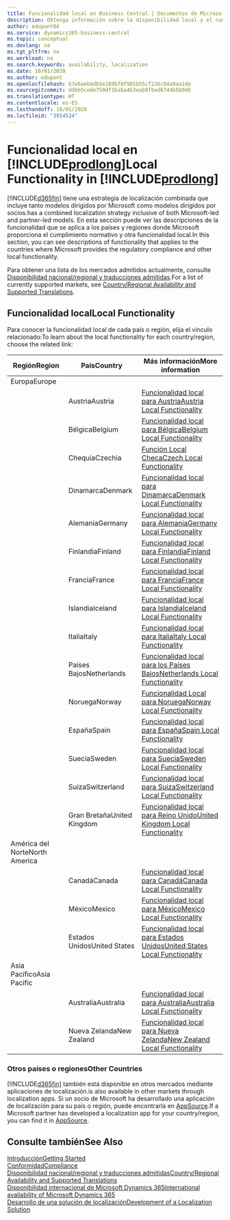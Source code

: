 ```yaml
---
title: Funcionalidad local en Business Central | Documentos de Microsoft
description: Obtenga información sobre la disponibilidad local y el cumplimiento de las normativas de Dynamics 365 Business Central.
author: edupont04
ms.service: dynamics365-business-central
ms.topic: conceptual
ms.devlang: na
ms.tgt_pltfrm: na
ms.workload: na
ms.search.keywords: availability, localization
ms.date: 10/01/2020
ms.author: edupont
ms.openlocfilehash: b7e6aeb4db5e189bf8f985b55cf226c94a9aa1de
ms.sourcegitcommit: ddbb5cede750df1baba4b3eab8fbed6744b5b9d6
ms.translationtype: HT
ms.contentlocale: es-ES
ms.lasthandoff: 10/01/2020
ms.locfileid: "3914524"
---
```

# <a name="local-functionality-in-prodlong"></a><span data-ttu-id="af411-103">Funcionalidad local en [!INCLUDE[prodlong](includes/prodlong.md)]</span><span class="sxs-lookup"><span data-stu-id="af411-103">Local Functionality in [!INCLUDE[prodlong](includes/prodlong.md)]</span></span>

[!INCLUDE[d365fin](includes/d365fin_md.md)] <span data-ttu-id="af411-104">tiene una estrategia de localización combinada que incluye tanto modelos dirigidos por Microsoft como modelos dirigidos por socios.</span><span class="sxs-lookup"><span data-stu-id="af411-104">has a combined localization strategy inclusive of both Microsoft-led and partner-led models.</span></span> <span data-ttu-id="af411-105">En esta sección puede ver las descripciones de la funcionalidad que se aplica a los países y regiones donde Microsoft proporciona el cumplimiento normativo y otra funcionalidad local.</span><span class="sxs-lookup"><span data-stu-id="af411-105">In this section, you can see descriptions of functionality that applies to the countries where Microsoft provides the regulatory compliance and other local functionality.</span></span>  

<span data-ttu-id="af411-106">Para obtener una lista de los mercados admitidos actualmente, consulte [Disponibilidad nacional/regional y traducciones admitidas](/dynamics365/business-central/dev-itpro/compliance/apptest-countries-and-translations?toc=/dynamics365/business-central/toc.json).</span><span class="sxs-lookup"><span data-stu-id="af411-106">For a list of currently supported markets, see [Country/Regional Availability and Supported Translations](/dynamics365/business-central/dev-itpro/compliance/apptest-countries-and-translations?toc=/dynamics365/business-central/toc.json).</span></span>  

## <a name="local-functionality"></a><span data-ttu-id="af411-107">Funcionalidad local</span><span class="sxs-lookup"><span data-stu-id="af411-107">Local Functionality</span></span>

<span data-ttu-id="af411-108">Para conocer la funcionalidad local de cada país o región, elija el vínculo relacionado:</span><span class="sxs-lookup"><span data-stu-id="af411-108">To learn about the local functionality for each country/region, choose the related link:</span></span>

| <span data-ttu-id="af411-109">Región</span><span class="sxs-lookup"><span data-stu-id="af411-109">Region</span></span> | <span data-ttu-id="af411-110">País</span><span class="sxs-lookup"><span data-stu-id="af411-110">Country</span></span> | <span data-ttu-id="af411-111">Más información</span><span class="sxs-lookup"><span data-stu-id="af411-111">More information</span></span> |
| --- | --- |--- |
| <span data-ttu-id="af411-112">Europa</span><span class="sxs-lookup"><span data-stu-id="af411-112">Europe</span></span> |  | |
|        | <span data-ttu-id="af411-113">Austria</span><span class="sxs-lookup"><span data-stu-id="af411-113">Austria</span></span> | [<span data-ttu-id="af411-114">Funcionalidad local para Austria</span><span class="sxs-lookup"><span data-stu-id="af411-114">Austria Local Functionality</span></span>](localfunctionality/austria/austria-local-functionality.md) |
|        | <span data-ttu-id="af411-115">Bélgica</span><span class="sxs-lookup"><span data-stu-id="af411-115">Belgium</span></span> | [<span data-ttu-id="af411-116">Funcionalidad local para Bélgica</span><span class="sxs-lookup"><span data-stu-id="af411-116">Belgium Local Functionality</span></span>](localfunctionality/belgium/belgium-local-functionality.md) |
|        | <span data-ttu-id="af411-117">Chequia</span><span class="sxs-lookup"><span data-stu-id="af411-117">Czechia</span></span> | [<span data-ttu-id="af411-118">Función Local Checa</span><span class="sxs-lookup"><span data-stu-id="af411-118">Czech Local Functionality</span></span>](localfunctionality/czech/czech-local-functionality.md) |
|        | <span data-ttu-id="af411-119">Dinamarca</span><span class="sxs-lookup"><span data-stu-id="af411-119">Denmark</span></span> | [<span data-ttu-id="af411-120">Funcionalidad local para Dinamarca</span><span class="sxs-lookup"><span data-stu-id="af411-120">Denmark Local Functionality</span></span>](localfunctionality/denmark/denmark-local-functionality.md) |
|        | <span data-ttu-id="af411-121">Alemania</span><span class="sxs-lookup"><span data-stu-id="af411-121">Germany</span></span> | [<span data-ttu-id="af411-122">Funcionalidad local para Alemania</span><span class="sxs-lookup"><span data-stu-id="af411-122">Germany Local Functionality</span></span>](localfunctionality/germany/germany-local-functionality.md) |
|        | <span data-ttu-id="af411-123">Finlandia</span><span class="sxs-lookup"><span data-stu-id="af411-123">Finland</span></span> | [<span data-ttu-id="af411-124">Funcionalidad local para Finlandia</span><span class="sxs-lookup"><span data-stu-id="af411-124">Finland Local Functionality</span></span>](localfunctionality/finland/finland-local-functionality.md) |
|        | <span data-ttu-id="af411-125">Francia</span><span class="sxs-lookup"><span data-stu-id="af411-125">France</span></span> | [<span data-ttu-id="af411-126">Funcionalidad local para Francia</span><span class="sxs-lookup"><span data-stu-id="af411-126">France Local Functionality</span></span>](localfunctionality/france/france-local-functionality.md) |
|        | <span data-ttu-id="af411-127">Islandia</span><span class="sxs-lookup"><span data-stu-id="af411-127">Iceland</span></span> | [<span data-ttu-id="af411-128">Funcionalidad local para Islandia</span><span class="sxs-lookup"><span data-stu-id="af411-128">Iceland Local Functionality</span></span>](localfunctionality/iceland/iceland-local-functionality.md) |
|        | <span data-ttu-id="af411-129">Italia</span><span class="sxs-lookup"><span data-stu-id="af411-129">Italy</span></span> | [<span data-ttu-id="af411-130">Funcionalidad local para Italia</span><span class="sxs-lookup"><span data-stu-id="af411-130">Italy Local Functionality</span></span>](localfunctionality/italy/italy-local-functionality.md) |
|        | <span data-ttu-id="af411-131">Países Bajos</span><span class="sxs-lookup"><span data-stu-id="af411-131">Netherlands</span></span> | [<span data-ttu-id="af411-132">Funcionalidad local para los Países Bajos</span><span class="sxs-lookup"><span data-stu-id="af411-132">Netherlands Local Functionality</span></span>](localfunctionality/netherlands/netherlands-local-functionality.md) |
|        | <span data-ttu-id="af411-133">Noruega</span><span class="sxs-lookup"><span data-stu-id="af411-133">Norway</span></span> | [<span data-ttu-id="af411-134">Funcionalidad Local para Noruega</span><span class="sxs-lookup"><span data-stu-id="af411-134">Norway Local Functionality</span></span>](localfunctionality/norway/norway-local-functionality.md) |
|        | <span data-ttu-id="af411-135">España</span><span class="sxs-lookup"><span data-stu-id="af411-135">Spain</span></span> | [<span data-ttu-id="af411-136">Funcionalidad local para España</span><span class="sxs-lookup"><span data-stu-id="af411-136">Spain Local Functionality</span></span>](localfunctionality/spain/spain-local-functionality.md) |
|        | <span data-ttu-id="af411-137">Suecia</span><span class="sxs-lookup"><span data-stu-id="af411-137">Sweden</span></span> | [<span data-ttu-id="af411-138">Funcionalidad local para Suecia</span><span class="sxs-lookup"><span data-stu-id="af411-138">Sweden Local Functionality</span></span>](localfunctionality/sweden/sweden-local-functionality.md) |
|        | <span data-ttu-id="af411-139">Suiza</span><span class="sxs-lookup"><span data-stu-id="af411-139">Switzerland</span></span> | [<span data-ttu-id="af411-140">Funcionalidad local para Suiza</span><span class="sxs-lookup"><span data-stu-id="af411-140">Switzerland Local Functionality</span></span>](localfunctionality/switzerland/switzerland-local-functionality.md) |
|        | <span data-ttu-id="af411-141">Gran Bretaña</span><span class="sxs-lookup"><span data-stu-id="af411-141">United Kingdom</span></span> | [<span data-ttu-id="af411-142">Funcionalidad local para Reino Unido</span><span class="sxs-lookup"><span data-stu-id="af411-142">United Kingdom Local Functionality</span></span>](localfunctionality/unitedkingdom/united-kingdom-local-functionality.md) |
| <span data-ttu-id="af411-143">América del Norte</span><span class="sxs-lookup"><span data-stu-id="af411-143">North America</span></span> |       |  |
|        | <span data-ttu-id="af411-144">Canadá</span><span class="sxs-lookup"><span data-stu-id="af411-144">Canada</span></span>|[<span data-ttu-id="af411-145">Funcionalidad local para Canadá</span><span class="sxs-lookup"><span data-stu-id="af411-145">Canada Local Functionality</span></span>](localfunctionality/canada/canada-local-functionality.md) |
|        | <span data-ttu-id="af411-146">México</span><span class="sxs-lookup"><span data-stu-id="af411-146">Mexico</span></span> | [<span data-ttu-id="af411-147">Funcionalidad local para México</span><span class="sxs-lookup"><span data-stu-id="af411-147">Mexico Local Functionality</span></span>](localfunctionality/mexico/mexico-local-functionality.md) |
|        | <span data-ttu-id="af411-148">Estados Unidos</span><span class="sxs-lookup"><span data-stu-id="af411-148">United States</span></span>|[<span data-ttu-id="af411-149">Funcionalidad local para Estados Unidos</span><span class="sxs-lookup"><span data-stu-id="af411-149">United States Local Functionality</span></span>](localfunctionality/unitedstates/united-states-local-functionality.md) |
| <span data-ttu-id="af411-150">Asia Pacífico</span><span class="sxs-lookup"><span data-stu-id="af411-150">Asia Pacific</span></span> |       |  |
|        | <span data-ttu-id="af411-151">Australia</span><span class="sxs-lookup"><span data-stu-id="af411-151">Australia</span></span> | [<span data-ttu-id="af411-152">Funcionalidad local para Australia</span><span class="sxs-lookup"><span data-stu-id="af411-152">Australia Local Functionality</span></span>](localfunctionality/australia/australia-local-functionality.md) |
|        | <span data-ttu-id="af411-153">Nueva Zelanda</span><span class="sxs-lookup"><span data-stu-id="af411-153">New Zealand</span></span> | [<span data-ttu-id="af411-154">Funcionalidad local para Nueva Zelanda</span><span class="sxs-lookup"><span data-stu-id="af411-154">New Zealand Local Functionality</span></span>](localfunctionality/newzealand/new-zealand-local-functionality.md) |

### <a name="other-countries"></a><span data-ttu-id="af411-155">Otros países o regiones</span><span class="sxs-lookup"><span data-stu-id="af411-155">Other Countries</span></span>

[!INCLUDE[d365fin](includes/d365fin_md.md)] <span data-ttu-id="af411-156">también está disponible en otros mercados mediante aplicaciones de localización.</span><span class="sxs-lookup"><span data-stu-id="af411-156">is also available in other markets through localization apps.</span></span> <span data-ttu-id="af411-157">Si un socio de Microsoft ha desarrollado una aplicación de localización para su país o región, puede encontrarla en [AppSource](https://go.microsoft.com/fwlink/?linkid=2081646).</span><span class="sxs-lookup"><span data-stu-id="af411-157">If a Microsoft partner has developed a localization app for your country/region, you can find it in [AppSource](https://go.microsoft.com/fwlink/?linkid=2081646).</span></span>

## <a name="see-also"></a><span data-ttu-id="af411-158">Consulte también</span><span class="sxs-lookup"><span data-stu-id="af411-158">See Also</span></span>

[<span data-ttu-id="af411-159">Introducción</span><span class="sxs-lookup"><span data-stu-id="af411-159">Getting Started</span></span>](product-get-started.md)  
[<span data-ttu-id="af411-160">Conformidad</span><span class="sxs-lookup"><span data-stu-id="af411-160">Compliance</span></span>](compliance/compliance-overview.md)  
[<span data-ttu-id="af411-161">Disponibilidad nacional/regional y traducciones admitidas</span><span class="sxs-lookup"><span data-stu-id="af411-161">Country/Regional Availability and Supported Translations</span></span>](/dynamics365/business-central/dev-itpro/compliance/apptest-countries-and-translations?toc=/dynamics365/business-central/toc.json)  
[<span data-ttu-id="af411-162">Disponibilidad internacional de Microsoft Dynamics 365</span><span class="sxs-lookup"><span data-stu-id="af411-162">International availability of Microsoft Dynamics 365</span></span>](/dynamics365/get-started/availability)  
[<span data-ttu-id="af411-163">Desarrollo de una solución de localización</span><span class="sxs-lookup"><span data-stu-id="af411-163">Development of a Localization Solution</span></span>](/dynamics365/business-central/dev-itpro/developer/readiness/readiness-develop-localization)  
